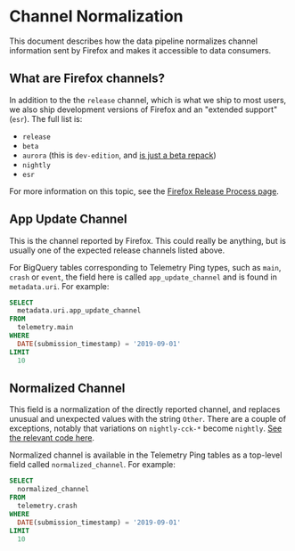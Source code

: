 # Channel Normalization

This document describes how the data pipeline normalizes channel information
sent by Firefox and makes it accessible to data consumers.

<!-- toc -->

## What are Firefox channels?

In addition to the the `release` channel, which is what we ship to most users,
we also ship development versions of Firefox and an "extended support" (`esr`).
The full list is:

- `release`
- `beta`
- `aurora` (this is `dev-edition`, and [is just a beta repack][deved])
- `nightly`
- `esr`

For more information on this topic, see the [Firefox Release Process page][fx_release_process].

[deved]: https://developer.mozilla.org/en-US/Firefox/Developer_Edition
[fx_release_process]: https://wiki.mozilla.org/Release_Management/Release_Process

## App Update Channel

This is the channel reported by Firefox.
This could really be anything, but is usually one of the expected release channels listed above.

For BigQuery tables corresponding to Telemetry Ping types, such as `main`, `crash` or `event`,
the field here is called `app_update_channel` and is found in `metadata.uri`. For example:

```sql
SELECT
  metadata.uri.app_update_channel
FROM
  telemetry.main
WHERE
  DATE(submission_timestamp) = '2019-09-01'
LIMIT
  10
```

## Normalized Channel
This field is a normalization of the directly reported channel, and replaces unusual
and unexpected values with the string `Other`.
There are a couple of exceptions, notably that variations on `nightly-cck-*` become `nightly`.
[See the relevant code here][normalization].

Normalized channel is available in the Telemetry Ping tables as a top-level field
called `normalized_channel`.
For example:

```sql
SELECT
  normalized_channel
FROM
  telemetry.crash
WHERE
  DATE(submission_timestamp) = '2019-09-01'
LIMIT
  10
```

[normalization]: https://github.com/mozilla/gcp-ingestion/blob/92ba503c4debc887e746d5f2ff5ee60becb8072f/ingestion-beam/src/main/java/com/mozilla/telemetry/transforms/NormalizeAttributes.java#L38
